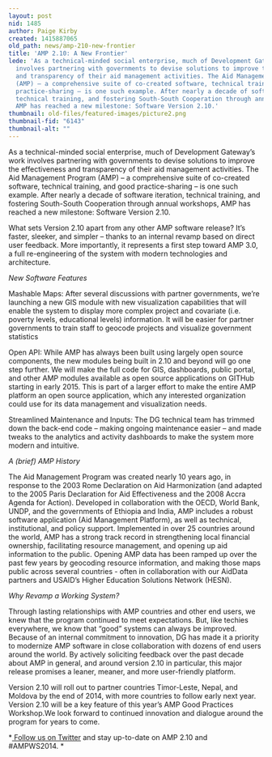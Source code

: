 ```yaml
---
layout: post
nid: 1485
author: Paige Kirby
created: 1415887065
old_path: news/amp-210-new-frontier
title: 'AMP 2.10: A New Frontier'
lede: 'As a technical-minded social enterprise, much of Development Gateway’s work
  involves partnering with governments to devise solutions to improve the effectiveness
  and transparency of their aid management activities. The Aid Management Program
  (AMP) – a comprehensive suite of co-created software, technical training, and good
  practice-sharing – is one such example. After nearly a decade of software iteration,
  technical training, and fostering South-South Cooperation through annual workshops,
  AMP has reached a new milestone: Software Version 2.10.'
thumbnail: old-files/featured-images/picture2.png
thumbnail-fid: "6143"
thumbnail-alt: ""
---
```


As a technical-minded social enterprise, much of Development Gateway’s work involves partnering with governments to devise solutions to improve the effectiveness and transparency of their aid management activities. The Aid Management Program (AMP) – a comprehensive suite of co-created software, technical training, and good practice-sharing – is one such example. After nearly a decade of software iteration, technical training, and fostering South-South Cooperation through annual workshops, AMP has reached a new milestone: Software Version 2.10.

What sets Version 2.10 apart from any other AMP software release? It’s faster, sleeker, and simpler – thanks to an internal revamp based on direct user feedback. More importantly, it represents a first step toward AMP 3.0, a full re-engineering of the system with modern technologies and architecture.

*New Software Features*

Mashable Maps: After several discussions with partner governments, we’re launching a new GIS module with new visualization capabilities that will enable the system to display more complex project and covariate (i.e. poverty levels, educational levels) information. It will be easier for partner governments to train staff to geocode projects and visualize government statistics

Open API: While AMP has always been built using largely open source components, the new modules being built in 2.10 and beyond will go one step further. We will make the full code for GIS, dashboards, public portal, and other AMP modules available as open source applications on GITHub starting in early 2015. This is part of a larger effort to make the entire AMP platform an open source application, which any interested organization could use for its data management and visualization needs.

Streamlined Maintenance and Inputs: The DG technical team has trimmed down the back-end code – making ongoing maintenance easier – and made tweaks to the analytics and activity dashboards to make the system more modern and intuitive.

*A (brief) AMP History*

The Aid Management Program was created nearly 10 years ago, in response to the 2003 Rome Declaration on Aid Harmonization (and adapted to the 2005 Paris Declaration for Aid Effectiveness and the 2008 Accra Agenda for Action). Developed in collaboration with the OECD, World Bank, UNDP, and the governments of Ethiopia and India, AMP includes a robust software application (Aid Management Platform), as well as technical, institutional, and policy support. Implemented in over 25 countries around the world, AMP has a strong track record in strengthening local financial ownership, facilitating resource management, and opening up aid information to the public. Opening AMP data has been ramped up over the past few years by geocoding resource information, and making those maps public across several countries - often in collaboration with our AidData partners and USAID’s Higher Education Solutions Network (HESN).

*Why Revamp a Working System?*

Through lasting relationships with AMP countries and other end users, we knew that the program continued to meet expectations. But, like techies everywhere, we know that “good” systems can always be improved. Because of an internal commitment to innovation, DG has made it a priority to modernize AMP software in close collaboration with dozens of end users around the world. By actively soliciting feedback over the past decade about AMP in general, and around version 2.10 in particular, this major release promises a leaner, meaner, and more user-friendly platform.

Version 2.10 will roll out to partner countries Timor-Leste, Nepal, and Moldova by the end of 2014, with more countries to follow early next year. Version 2.10 will be a key feature of this year’s AMP Good Practices Workshop.We look forward to continued innovation and dialogue around the program for years to come.

*[ Follow us on Twitter](https://twitter.com/DGateway) and stay up-to-date on AMP 2.10 and #AMPWS2014. *
